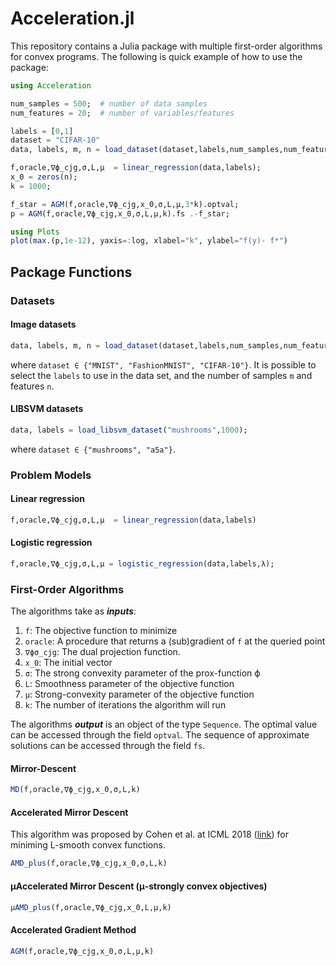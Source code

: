 # Acceleration.jl

This repository contains a Julia package with multiple first-order algorithms for convex programs. The following is quick example of how to use the package:

```julia
using Acceleration

num_samples = 500;  # number of data samples
num_features = 20;  # number of variables/features

labels = [0,1]
dataset = "CIFAR-10"
data, labels, m, n = load_dataset(dataset,labels,num_samples,num_features);

f,oracle,∇ϕ_cjg,σ,L,μ  = linear_regression(data,labels);
x_0 = zeros(n);
k = 1000;

f_star = AGM(f,oracle,∇ϕ_cjg,x_0,σ,L,μ,3*k).optval;
p = AGM(f,oracle,∇ϕ_cjg,x_0,σ,L,μ,k).fs .-f_star;

using Plots
plot(max.(p,1e-12), yaxis=:log, xlabel="k", ylabel="f(y)- f*")
```

## Package Functions

### Datasets

#### Image datasets
```julia
data, labels, m, n = load_dataset(dataset,labels,num_samples,num_features);
```
where 
```dataset ∈ {"MNIST", "FashionMNIST", "CIFAR-10"}```. It is possible to select the ```labels``` to use in the data set, and the number of samples ```m``` and features ```n```.

#### LIBSVM datasets

```julia
data, labels = load_libsvm_dataset("mushrooms",1000);
```
where ```dataset ∈ {"mushrooms", "a5a"}```.

### Problem Models

#### Linear regression

```julia
f,oracle,∇ϕ_cjg,σ,L,μ  = linear_regression(data,labels)
```
#### Logistic regression
```julia
f,oracle,∇ϕ_cjg,σ,L,μ = logistic_regression(data,labels,λ);
```

### First-Order Algorithms
The algorithms take as ***inputs***:
1. ```f```: The objective function to minimize
2. ```oracle```: A procedure that returns a (sub)gradient of ```f``` at the queried point
3. ```∇ϕσ_cjg```: The dual projection function. 
4. ```x_0```: The initial vector
5. ```σ```: The strong convexity parameter of the prox-function ϕ
6. ```L```: Smoothness parameter of the objective function
7. ```μ```: Strong-convexity parameter of the objective function
8. ```k```: The number of iterations the algorithm will run

The algorithms ***output*** is an object of the type ```Sequence```. The optimal value can be accessed through the field ```optval```. The sequence of approximate solutions can be accessed through the field ``fs``.
#### Mirror-Descent
```julia
MD(f,oracle,∇ϕ_cjg,x_0,σ,L,k)
```

#### Accelerated Mirror Descent
This algorithm was proposed by Cohen et al. at ICML 2018 ([link](http://proceedings.mlr.press/v80/cohen18a/cohen18a.pdf)) for miniming L-smooth convex functions. 
```julia
AMD_plus(f,oracle,∇ϕ_cjg,x_0,σ,L,k)
```

#### μAccelerated Mirror Descent (μ-strongly convex objectives)
```julia
μAMD_plus(f,oracle,∇ϕ_cjg,x_0,L,μ,k)
```

#### Accelerated Gradient Method 
```julia
AGM(f,oracle,∇ϕ_cjg,x_0,σ,L,μ,k)
```
